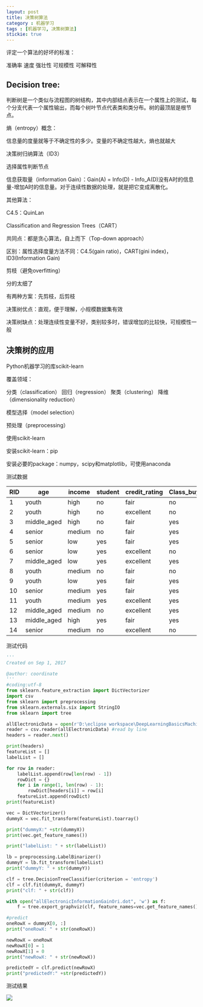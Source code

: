 ```yaml
---
layout: post
title: 决策树算法
category : 机器学习
tags : [机器学习, 决策树算法]
stickie: true
---
```


评定一个算法的好坏的标准：

准确率  速度  强壮性  可规模性  可解释性

 

Decision tree:
---

判断树是一个类似与流程图的树结构，其中内部结点表示在一个属性上的测试，每个分支代表一个属性输出，而每个树叶节点代表类和类分布。树的最顶层是根节点。

熵（entropy）概念：

信息量的度量就等于不确定性的多少。变量的不确定性越大，熵也就越大



决策树归纳算法（ID3）

选择属性判断节点

信息获取量（information Gain）：Gain(A) = Info(D) - Info_A(D)没有A时的信息量-增加A时的信息量。对于连续性数据的处理，就是把它变成离散化。

 

其他算法：

C4.5：QuinLan

Classification and Regression Trees（CART）

共同点：都是贪心算法，自上而下（Top-down approach）

区别：属性选择度量方法不同：C4.5(gain ratio)，CART(gini index)，ID3(Information Gain)

 

剪枝（避免overfitting）

分的太细了

有两种方案：先剪枝，后剪枝

 

决策树优点：直观，便于理解，小规模数据集有效

决策树缺点：处理连续性变量不好，类别较多时，错误增加的比较快，可规模性一般



决策树的应用
---

Python机器学习的库scikit-learn

覆盖领域：

分类（classification） 回归（regression） 聚类（clustering） 降维（dimensionality reduction） 

模型选择（model selection）

预处理（preprocessing）

使用scikit-learn

安装scikit-learn：pip

安装必要的package：numpy，scipy和matplotlib，可使用anaconda

测试数据

| RID  | age         | income | student | credit_rating | Class_buys_computer |
| ---- | ----------- | ------ | ------- | ------------- | ------------------- |
| 1    | youth       | high   | no      | fair          | no                  |
| 2    | youth       | high   | no      | excellent     | no                  |
| 3    | middle_aged | high   | no      | fair          | yes                 |
| 4    | senior      | medium | no      | fair          | yes                 |
| 5    | senior      | low    | yes     | fair          | yes                 |
| 6    | senior      | low    | yes     | excellent     | no                  |
| 7    | middle_aged | low    | yes     | excellent     | yes                 |
| 8    | youth       | medium | no      | fair          | no                  |
| 9    | youth       | low    | yes     | fair          | yes                 |
| 10   | senior      | medium | yes     | fair          | yes                 |
| 11   | youth       | medium | yes     | excellent     | yes                 |
| 12   | middle_aged | medium | no      | excellent     | yes                 |
| 13   | middle_aged | high   | yes     | fair          | yes                 |
| 14   | senior      | medium | no      | excellent     | no                  |

测试代码

```python
'''
Created on Sep 1, 2017

@author: coordinate
'''
#coding:utf-8
from sklearn.feature_extraction import DictVectorizer
import csv
from sklearn import preprocessing
from sklearn.externals.six import StringIO
from sklearn import tree

allElectronicData = open(r'D:\eclipse workspace\DeepLearningBasicsMachineLearning\AllElectronic.csv')
reader = csv.reader(allElectronicData) #read by line
headers = reader.next()

print(headers)
featureList = []
labelList = []

for row in reader:
    labelList.append(row[len(row) - 1])
    rowDict = {}
    for i in range(1, len(row) - 1):
        rowDict[headers[i]] = row[i]
    featureList.append(rowDict)
print(featureList)

vec = DictVectorizer()
dummyX = vec.fit_transform(featureList).toarray()

print("dummyX:" +str(dummyX))
print(vec.get_feature_names())

print("labelList: " + str(labelList))

lb = preprocessing.LabelBinarizer()
dummyY = lb.fit_transform(labelList)
print("dummyY: " + str(dummyY))

clf = tree.DecisionTreeClassifier(criterion = 'entropy')
clf = clf.fit(dummyX, dummyY)
print("clf: " + str(clf))

with open("allElectronicInformationGainOri.dot", 'w') as f:
    f = tree.export_graphviz(clf, feature_names=vec.get_feature_names(), out_file = f)

#predict
oneRowX = dummyX[0, :]
print("oneRowX: " + str(oneRowX))

newRowX = oneRowX
newRowX[0] = 1
newRowX[1] = 0
print("newRowX: " + str(newRowX))

predictedY = clf.predict(newRowX)
print("predictedY:" +str(predictedY))
```

 测试结果

<a href="http://wx4.sinaimg.cn/mw690/af2d2659ly1fj4ap3pxvfj20r80mm419.jpg" data-lightbox="roadtrip">
<img src="http://wx4.sinaimg.cn/mw690/af2d2659ly1fj4ap3pxvfj20r80mm419.jpg" class="img-fluid">
</a>
